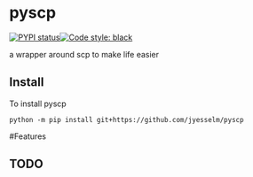 # pyscp

[![PYPI status]( https://badge.fury.io/py/pyscp.png)](http://badge.fury.io/py/pyscp)[![Code style: black](https://img.shields.io/badge/code%20style-black-000000.svg)](https://github.com/psf/black)

a wrapper around scp to make life easier

## Install

To install pyscp 

```shell
python -m pip install git+https://github.com/jyesselm/pyscp
```


#Features

## TODO
